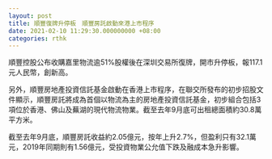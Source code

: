```yaml
---
layout: post
title: 順豐復牌升停板　順豐房託啟動來港上市程序
date: 2021-02-10 11:29:30.000000000 +08:00
categories: rthk
---
```


順豐控股公布收購嘉里物流逾51%股權後在深圳交易所復牌，開市升停板，報117.1元人民幣，創新高。

另外，順豐房地產投資信託基金啟動在香港上市程序，在聯交所發布的初步招股文件顯示，順豐房託將成為首個以物流為主的房地產投資信託基金，初步組合包括3項位於香港、佛山及蕪湖的現代物流物業。截至去年9月底可出租總面積約30.8萬平方米。

截至去年9月底，順豐房託收益約2.05億元，按年上升2.7%，但盈利只有32.1萬元，2019年同期則有1.56億元，受投資物業公允值下跌及融成本急升影響。
